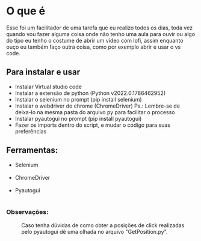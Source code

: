 # O que é

Esse foi um facilitador de uma tarefa que eu realizo todos os dias, toda vez quando vou fazer alguma coisa onde não tenho uma aula para ouvir ou algo do tipo eu tenho o costume de
abrir um vídeo com lofi, assim enquanto ouço eu também faço outra coisa, como por exemplo abrir e usar o vs code.

## Para instalar e usar
<ul>
    <li>Instalar Virtual studio code<br>
    <li>Instalar a extensão de python (Python v2022.0.1786462952)<br>
    <li>Instalar o selenium no prompt (pip install selenium)<br>
    <li>Instalar o webdriver do chrome (ChromeDriver) Ps.: Lembre-se de deixa-lo na mesma pasta do arquivo py para facilitar o processo<br>
    <li>Instalar pyautogui no prompt (pip install pyautogui)<br>
    <li>Fazer os imports dentro do script, e mudar o código para suas preferências<br>
</ul>


## Ferramentas:
<ul>
    <li>Selenium</li><br>
    <li>ChromeDriver</li><br>
    <li>Pyautogui</li><br>
</ul>


### Observações:
<dl>
    <dd>
        Caso tenha dúvidas de como obter a posições de click realizadas pelo pyautogui dê uma olhada no arquivo "GetPosition.py".
    </dd>
</dl>
<h2>

